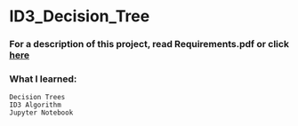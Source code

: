 # ID3_Decision_Tree
### For a description of this project, read Requirements.pdf or click [here](https://github.com/fxnolimit/WebSocket_prototype/blob/master/README.pdf)

### What I learned:
  
    Decision Trees  
    ID3 Algorithm
    Jupyter Notebook
    

